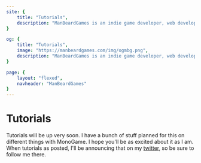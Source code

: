 ```yaml
---
site: {
    title: "Tutorials",
    description: "ManBeardGames is an indie game developer, web developer, and twitch streamer. These are tutorials written on game development."
}

og: {
    title: "Tutorials",
    image: "https://manbeardgames.com/img/ogmbg.png",
    description: "ManBeardGames is an indie game developer, web developer, and twitch streamer. These are tutorials written on game development."
}

page: {
    layout: "flexed",
    navheader: "ManBeardGames"
}
---
```

<div class="container post">

# Tutorials
Tutorials will be up very soon. I have a bunch of stuff planned for this on different things with
MonoGame. I hope you'll be as excited about it as I am.  When tutorials as posted, I'll be announcing that
on my [twitter](https://www.twitter.com/manbeardgames), so be sure to follow me there.


</div>